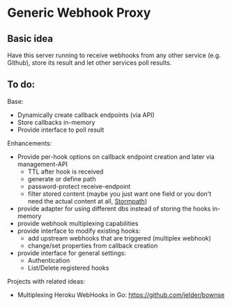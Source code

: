 # Generic Webhook Proxy 

## Basic idea
Have this server running to receive webhooks from any other service (e.g. Github), store its result and let other services poll results.

## To do:
Base:
- Dynamically create callback endpoints (via API)
- Store callbacks in-memory
- Provide interface to poll result

Enhancements:
- Provide per-hook options on callback endpoint creation and later via management-API
  - TTL after hook is received
  - generate or define path
  - password-protect receive-endpoint
  - filter stored content (maybe you just want one field or you don't need the actual content at all, [Stormpath](https://stormpath.com/blog/linking-and-resource-expansion-rest-api-tips))
- provide adapter for using different dbs instead of storing the hooks in-memory
- provide webhook multiplexing capabilities
- provide interface to modify existing hooks:
  - add upstream webhooks that are triggered (multiplex webhook)
  - change/set properties from callback creation
- provide interface for general settings:
  - Authentication
  - List/Delete registered hooks

Projects with related ideas:
- Multiplexing Heroku WebHooks in Go: https://github.com/jelder/bownse
